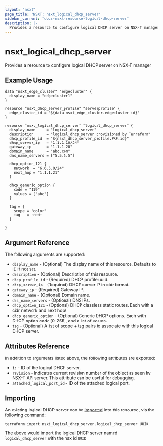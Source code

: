 ```yaml
---
layout: "nsxt"
page_title: "NSXT: nsxt_logical_dhcp_server"
sidebar_current: "docs-nsxt-resource-logical-dhcp-server"
description: |-
  Provides a resource to configure logical DHCP server on NSX-T manager
---
```


# nsxt_logical_dhcp_server

Provides a resource to configure logical DHCP server on NSX-T manager

## Example Usage

```hcl
data "nsxt_edge_cluster" "edgecluster" {
  display_name = "edgecluster1"
}

resource "nsxt_dhcp_server_profile" "serverprofile" {
  edge_cluster_id = "${data.nsxt_edge_cluster.edgecluster.id}"
}

resource "nsxt_logical_dhcp_server" "logical_dhcp_server" {
  display_name     = "logical_dhcp_server"
  description      = "logical_dhcp_server provisioned by Terraform"
  dhcp_profile_id  = "${nsxt_dhcp_server_profile.PRF.id}"
  dhcp_server_ip   = "1.1.1.10/24"
  gateway_ip       = "1.1.1.20"
  domain_name      = "abc.com"
  dns_name_servers = ["5.5.5.5"]

  dhcp_option_121 {
    network  = "6.6.6.0/24"
    next_hop = "1.1.1.21"
  }

  dhcp_generic_option {
    code = "119"
    values = ["abc"]
  }

  tag = {
    scope = "color"
    tag   = "red"
  }

}
```

## Argument Reference

The following arguments are supported:

* `display_name` - (Optional) The display name of this resource. Defaults to ID if not set.
* `description` - (Optional) Description of this resource.
* `dhcp_profile_id` - (Required) DHCP profile uuid.
* `dhcp_server_ip` - (Required) DHCP server IP in cidr format.
* `gateway_ip` - (Required) Gateway IP.
* `domain_name` - (Optional) Domain name.
* `dns_name_servers` - (Optional) DNS IPs.
* `dhcp_option_121` - (Optional) DHCP classless static routes. Each with a cidr network and next hop/
* `dhcp_generic_option` - (Optional) Generic DHCP options. Each with DHCP option code [0-255], and a list of values.
* `tag` - (Optional) A list of scope + tag pairs to associate with this logical DHCP server.


## Attributes Reference

In addition to arguments listed above, the following attributes are exported:

* `id` - ID of the logical DHCP server.
* `revision` - Indicates current revision number of the object as seen by NSX-T API server. This attribute can be useful for debugging.
* `attached_logical_port_id` - ID of the attached logical port.


## Importing

An existing logical DHCP server can be [imported][docs-import] into this resource, via the following command:

[docs-import]: /docs/import/index.html

```
terraform import nsxt_logical_dhcp_server.logical_dhcp_server UUID
```

The above would import the logical DHCP server named `logical_dhcp_server` with the nsx id `UUID`
